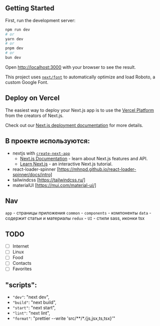 ## Getting Started

First, run the development server:

```bash
npm run dev
# or
yarn dev
# or
pnpm dev
# or
bun dev
```

Open [http://localhost:3000](http://localhost:3000) with your browser to see the result.

This project uses [`next/font`](https://nextjs.org/docs/basic-features/font-optimization) to automatically optimize and load Roboto, a custom Google Font.

## Deploy on Vercel

The easiest way to deploy your Next.js app is to use the [Vercel Platform](https://vercel.com/new?utm_medium=default-template&filter=next.js&utm_source=create-next-app&utm_campaign=create-next-app-readme) from the creators of Next.js.

Check out our [Next.js deployment documentation](https://nextjs.org/docs/deployment) for more details.

## В проекте используются:

- nextjs with [`create-next-app`](https://github.com/vercel/next.js/tree/canary/packages/create-next-app)
  - [Next.js Documentation](https://nextjs.org/docs) - learn about Next.js features and API.
  - [Learn Next.js](https://nextjs.org/learn) - an interactive Next.js tutorial.
- react-loader-spinner [https://mhnpd.github.io/react-loader-spinner/docs/intro]
- tailwindcss [https://tailwindcss.ru/]
- materialUI [https://mui.com/material-ui/]

## Nav

`app` - страницы приложения
`common` -
`components` - компоненты
`data` - содержит статьи и материалы
`redux` -
`UI` - стили sass, иконки tsx

## TODO

- [ ] Internet
- [ ] Linux
- [ ] Food
- [ ] Contacts
- [ ] Favorites

## "scripts":
- `"dev"`: "next dev",
- `"build"`: "next build",
- `"start"`: "next start",
- `"lint"`: "next lint",
- `"format"`: "prettier --write 'src/**/*.{js,jsx,ts,tsx}'"

